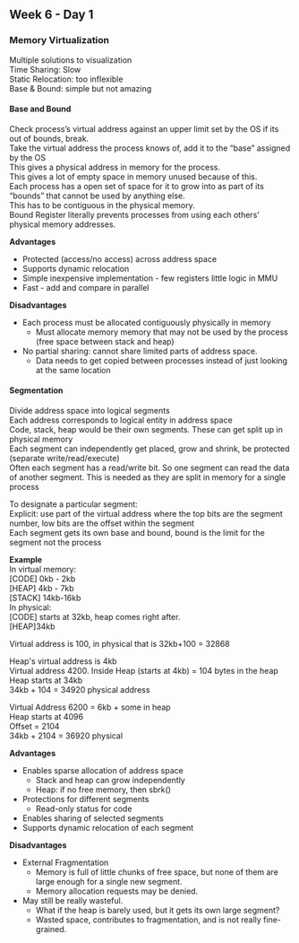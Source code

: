 ## Week 6 - Day 1
### Memory Virtualization
Multiple solutions to visualization  
Time Sharing: Slow  
Static Relocation: too inflexible  
Base & Bound: simple but not amazing

#### Base and Bound
Check process’s virtual address against an upper limit set by the OS if its out of bounds, break.  
Take the virtual address the process knows of, add it to the “base” assigned by the OS  
This gives a physical address in memory for the process.   
This gives a lot of empty space in memory unused because of this.  
Each process has a open set of space for it to grow into as part of its “bounds” that cannot be used by anything else.  
This has to be contiguous in the physical memory.  
Bound Register literally prevents processes from using each others’ physical memory addresses.  

**Advantages**

* Protected (access/no access) across address space
* Supports dynamic relocation
* Simple inexpensive implementation - few registers little logic in MMU
* Fast - add and compare in parallel

**Disadvantages**

* Each process must be allocated contiguously physically in memory
    * Must allocate memory memory that may not be used by the process (free space between stack and heap)
* No partial sharing: cannot share limited parts of address space.
    * Data needs to get copied between processes instead of just looking at the same location

#### Segmentation
Divide address space into logical segments  
Each address corresponds to logical entity in address space  
Code, stack, heap would be their own segments. These can get split up in physical memory  
Each segment can independently get placed, grow and shrink, be protected (separate write/read/execute)  
Often each segment has a read/write bit. So one segment can read the data of another segment. This is needed as they are split in memory for a single process

To designate a particular segment:  
Explicit: use part of the virtual address where the top bits are the segment number, low bits are the offset within the segment  
Each segment gets its own base and bound, bound is the limit for the segment not the process

**Example**  
In virtual memory:  
[CODE] 0kb - 2kb  
[HEAP] 4kb - 7kb  
[STACK] 14kb-16kb  
In physical:  
[CODE] starts at 32kb, heap comes right after.  
[HEAP]34kb  

Virtual address is 100, in physical that is 32kb+100 = 32868

Heap's virtual address is 4kb  
Virtual address 4200. Inside Heap (starts at 4kb) = 104 bytes in the heap  
Heap starts at 34kb  
34kb + 104 = 34920 physical address  

Virtual Address 6200 = 6kb + some in heap  
Heap starts at 4096  
Offset = 2104  
34kb + 2104 = 36920 physical 

**Advantages**

* Enables sparse allocation of address space
    * Stack and heap can grow independently
    * Heap: if no free memory, then sbrk()
* Protections for different segments
    * Read-only status for code
* Enables sharing of selected segments
* Supports dynamic relocation of each segment

**Disadvantages**

* External Fragmentation
    * Memory is full of little chunks of free space, but none of them are large enough for a single new segment.
    * Memory allocation requests may be denied.
* May still be really wasteful.
    * What if the heap is barely used, but it gets its own large segment?
    * Wasted space, contributes to fragmentation, and is not really fine-grained.